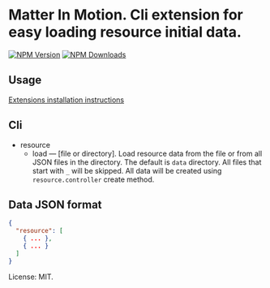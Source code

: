 # Matter In Motion. Cli extension for easy loading resource initial data.

[![NPM Version](https://img.shields.io/npm/v/mm-resource-data.svg?style=flat-square)](https://www.npmjs.com/package/mm-resource-data)
[![NPM Downloads](https://img.shields.io/npm/dt/mm-resource-data.svg?style=flat-square)](https://www.npmjs.com/package/mm-resource-data)

## Usage

[Extensions installation instructions](https://github.com/matter-in-motion/mm/blob/master/docs/extensions.md)

## Cli

* resource
  - load — [file or directory]. Load resource data from the file or from all JSON files in the directory. The default is `data` directory. All files that start with `_` will be skipped. All data will be created using `resource.controller` create method.

## Data JSON format

```json
{
  "resource": [
    { ... },
    { ... }
  ]
}
```


License: MIT.
